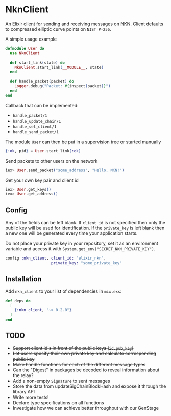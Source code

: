 # NknClient

An Elixir client for sending and receiving messages on [NKN](https://nkn.org).
Client defaults to compressed elliptic curve points on `NIST P-256`.

A simple usage example

```elixir
defmodule User do
  use NknClient

  def start_link(state) do
    NknClient.start_link(__MODULE__, state)
  end

  def handle_packet(packet) do
    Logger.debug("Packet: #{inspect(packet)}")
  end
end
```

Callback that can be implemented:

- `handle_packet/1`
- `handle_update_chain/1`
- `handle_set_client/1`
- `handle_send_packet/1`

The module `User` can then be put in a supervision tree or started manually

```elixir
{:ok, pid} = User.start_link(:ok)
```

Send packets to other users on the network

```elixir
iex> User.send_packet("some_address", "Hello, NKN!")
```

Get your own key pair and client id

```elixir
iex> User.get_keys()
iex> User.get_address()
```

## Config

Any of the fields can be left blank. If `client_id` is not specified then only the public key will be used for identification. If the `private_key` is left blank then a new one will be generated every time your application starts.

Do not place your private key in your repository, set it as an environment variable and access it with `System.get_env("SECRET_NKN_PRIVATE_KEY")`.

```elixir
config :nkn_client, client_id: "elixir_nkn",
                    private_key: "some_private_key"
```

## Installation

Add `nkn_client` to your list of dependencies in `mix.exs`:

```elixir
def deps do
  [
    {:nkn_client, "~> 0.2.0"}
  ]
end
```

## TODO

- ~~Support client id's in front of the public keys (`id.pub_key`)~~
- ~~Let users specify their own private key and calculate corresponding public key~~
- ~~Make handle functions for each of the different message types~~
- Can the "Digest" in packages be decoded to reveal information about the relay?
- Add a non-empty `Signature` to sent messages
- Store the data from updateSigChainBlockHash and expose it through the library API
- Write more tests!
- Declare type specifications on all functions
- Investigate how we can achieve better throughput with our GenStage